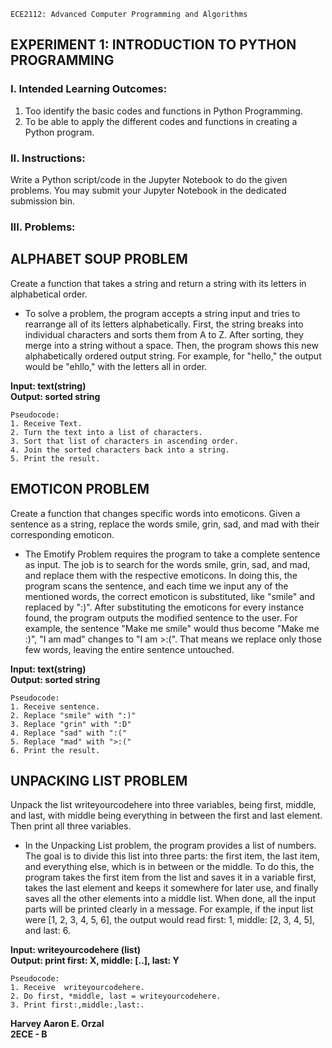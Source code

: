 `ECE2112: Advanced Computer Programming and Algorithms`
## EXPERIMENT 1: INTRODUCTION TO PYTHON PROGRAMMING

### I. Intended Learning Outcomes:

1. Too identify the basic codes and functions in Python Programming.
2. To be able to apply  the different codes and functions in creating a Python program.


### II. Instructions:

Write a Python script/code in the Jupyter Notebook to do the given problems. You may submit your Jupyter Notebook in the dedicated submission bin.


### III. Problems:
## ALPHABET SOUP PROBLEM
Create a function that takes a string and return a string with its letters in alphabetical order.

  - To solve a problem, the program accepts a string input and tries to rearrange all of its letters alphabetically. First, the string breaks into individual characters and sorts them from A to Z. After sorting, they merge into a string without a space. Then, the program shows this new alphabetically ordered output string. For example, for "hello," the output would be "ehllo," with the letters all in order.

**Input: text(string)**   
**Output:  sorted string**

```
Pseudocode:
1. Receive Text.
2. Turn the text into a list of characters.
3. Sort that list of characters in ascending order.
4. Join the sorted characters back into a string.
5. Print the result.
```

## EMOTICON PROBLEM
Create a function that changes specific words into emoticons. Given a sentence as a string, replace the words smile, grin, sad, and mad with their corresponding emoticon.

- The Emotify Problem requires the program to take a complete sentence as input. The job is to search for the words smile, grin, sad, and mad, and replace them with the respective emoticons. In doing this, the program scans the sentence, and each time we input any of the mentioned words, the correct emoticon is substituted, like "smile" and replaced by ":)". After substituting the emoticons for every instance found, the program outputs the modified sentence to the user. For example, the sentence "Make me smile" would thus become "Make me :)", "I am mad" changes to "I am >:(". That means we replace only those few words, leaving the entire sentence untouched.

**Input: text(string)**  
**Output:  sorted string**

```
Pseudocode:
1. Receive sentence. 
2. Replace "smile" with ":)"
3. Replace "grin" with ":D"
4. Replace "sad" with ":("
5. Replace "mad" with ">:("
6. Print the result.
```

## UNPACKING LIST PROBLEM
Unpack the list writeyourcodehere into three variables, being first, middle, and last, with middle being everything in between the first and last element. Then print all three variables.

- In the Unpacking List problem, the program provides a list of numbers. The goal is to divide this list into three parts: the first item, the last item, and everything else, which is in between or the middle. To do this, the program takes the first item from the list and saves it in a variable first, takes the last element and keeps it somewhere for later use, and finally saves all the other elements into a middle list. When done, all the input parts will be printed clearly in a message. For example, if the input list were [1, 2, 3, 4, 5, 6], the output would read first: 1, middle: [2, 3, 4, 5], and last: 6.

**Input: writeyourcodehere (list)**  
**Output:  print first: X, middle: [..], last: Y**

```
Pseudocode:
1. Receive  writeyourcodehere.
2. Do first, *middle, last = writeyourcodehere.
3. Print first:,middle:,last:.
```

**Harvey Aaron E. Orzal**  
**2ECE - B**




